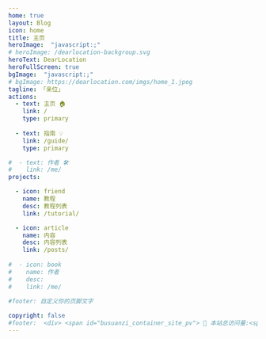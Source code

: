 ```yaml
---
home: true
layout: Blog
icon: home
title: 主页
heroImage:  "javascript:;"
# heroImage: /dearlocation-backgroup.svg
heroText: DearLocation
heroFullScreen: true
bgImage:  "javascript:;"
# bgImage: https://dearlocation.com/imgs/home_1.jpeg
tagline: 「亲位」
actions:
  - text: 主页 🏠
    link: /
    type: primary
    
  - text: 指南 💡
    link: /guide/
    type: primary

#  - text: 作者 🛠
#    link: /me/
projects:

  - icon: friend
    name: 教程
    desc: 教程列表
    link: /tutorial/

  - icon: article
    name: 内容
    desc: 内容列表
    link: /posts/
	 
#  - icon: book
#    name: 作者
#    desc: 
#    link: /me/
	 
#footer: 自定义你的页脚文字

copyright: false
#footer:  <div> <span id="busuanzi_container_site_pv"> 👀 本站总访问量:<span id="busuanzi_value_site_pv"></span> 次 </span> <span id="busuanzi_container_site_uv"> | 🚴 本站总访客数:<span id="busuanzi_value_site_uv"></span> 人 | </span> <span> Copyright © 2022 <a href="https://dearlocation.com" target="_blank">DearLocation.com</a> </span></div>
---
```

